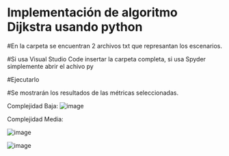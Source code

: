 # Implementación de algoritmo Dijkstra usando python 

#En la carpeta se encuentran 2 archivos txt que represantan los escenarios.

#Si usa Visual Studio Code insertar la carpeta completa, si usa Spyder simplemente abrir el achivo py

#Ejecutarlo

#Se mostrarán los resultados de las métricas seleccionadas.

Complejidad Baja:
![image](https://user-images.githubusercontent.com/57463092/141654283-ba015166-2cf7-4b78-9f67-5ac0b3602aff.png)

Complejidad Media:

![image](https://user-images.githubusercontent.com/57463092/141654401-fc6c819b-1148-42ac-a309-a93ae0a46754.png)

![image](https://user-images.githubusercontent.com/57463092/144363840-8488f6d5-b9a9-4ba0-af46-c97463e12eac.png)
